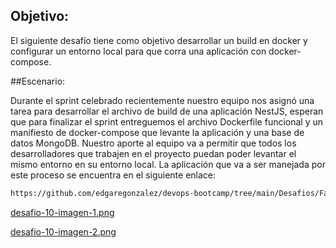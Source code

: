 ## Objetivo:
El siguiente desafío tiene como objetivo desarrollar un build en docker y configurar un entorno
local para que corra una aplicación con docker-compose.

##Escenario:

Durante el sprint celebrado recientemente nuestro equipo nos asignó una tarea para desarrollar
el archivo de build de una aplicación NestJS, esperan que para finalizar el sprint entreguemos
el archivo Dockerfile funcional y un manifiesto de docker-compose que levante la aplicación y
una base de datos MongoDB.
Nuestro aporte al equipo va a permitir que todos los desarrolladores que trabajen en el proyecto
puedan poder levantar el mismo entorno en su entorno local.
La aplicación que va a ser manejada por este proceso se encuentra en el siguiente enlace:


```bash
https://github.com/edgaregonzalez/devops-bootcamp/tree/main/Desafios/Fase3/educacionit-app
```

[desafio-10-imagen-1.png](https://postimg.cc/q6cLDxYF)


[desafio-10-imagen-2.png](https://postimg.cc/QH0PXj4y)

